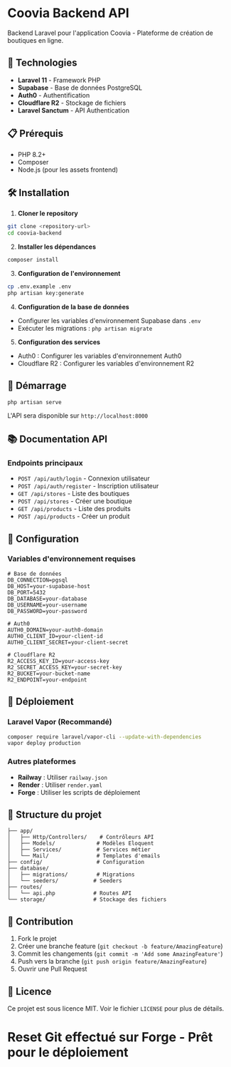 # Coovia Backend API

Backend Laravel pour l'application Coovia - Plateforme de création de boutiques en ligne.

## 🚀 Technologies

- **Laravel 11** - Framework PHP
- **Supabase** - Base de données PostgreSQL
- **Auth0** - Authentification
- **Cloudflare R2** - Stockage de fichiers
- **Laravel Sanctum** - API Authentication

## 📋 Prérequis

- PHP 8.2+
- Composer
- Node.js (pour les assets frontend)

## 🛠️ Installation

1. **Cloner le repository**
```bash
git clone <repository-url>
cd coovia-backend
```

2. **Installer les dépendances**
```bash
composer install
```

3. **Configuration de l'environnement**
```bash
cp .env.example .env
php artisan key:generate
```

4. **Configuration de la base de données**
- Configurer les variables d'environnement Supabase dans `.env`
- Exécuter les migrations : `php artisan migrate`

5. **Configuration des services**
- Auth0 : Configurer les variables d'environnement Auth0
- Cloudflare R2 : Configurer les variables d'environnement R2

## 🚀 Démarrage

```bash
php artisan serve
```

L'API sera disponible sur `http://localhost:8000`

## 📚 Documentation API

### Endpoints principaux

- `POST /api/auth/login` - Connexion utilisateur
- `POST /api/auth/register` - Inscription utilisateur
- `GET /api/stores` - Liste des boutiques
- `POST /api/stores` - Créer une boutique
- `GET /api/products` - Liste des produits
- `POST /api/products` - Créer un produit

## 🔧 Configuration

### Variables d'environnement requises

```env
# Base de données
DB_CONNECTION=pgsql
DB_HOST=your-supabase-host
DB_PORT=5432
DB_DATABASE=your-database
DB_USERNAME=your-username
DB_PASSWORD=your-password

# Auth0
AUTH0_DOMAIN=your-auth0-domain
AUTH0_CLIENT_ID=your-client-id
AUTH0_CLIENT_SECRET=your-client-secret

# Cloudflare R2
R2_ACCESS_KEY_ID=your-access-key
R2_SECRET_ACCESS_KEY=your-secret-key
R2_BUCKET=your-bucket-name
R2_ENDPOINT=your-endpoint
```

## 🚀 Déploiement

### Laravel Vapor (Recommandé)
```bash
composer require laravel/vapor-cli --update-with-dependencies
vapor deploy production
```

### Autres plateformes
- **Railway** : Utiliser `railway.json`
- **Render** : Utiliser `render.yaml`
- **Forge** : Utiliser les scripts de déploiement

## 📝 Structure du projet

```
├── app/
│   ├── Http/Controllers/    # Contrôleurs API
│   ├── Models/             # Modèles Eloquent
│   ├── Services/           # Services métier
│   └── Mail/               # Templates d'emails
├── config/                 # Configuration
├── database/
│   ├── migrations/         # Migrations
│   └── seeders/           # Seeders
├── routes/
│   └── api.php            # Routes API
└── storage/               # Stockage des fichiers
```

## 🤝 Contribution

1. Fork le projet
2. Créer une branche feature (`git checkout -b feature/AmazingFeature`)
3. Commit les changements (`git commit -m 'Add some AmazingFeature'`)
4. Push vers la branche (`git push origin feature/AmazingFeature`)
5. Ouvrir une Pull Request

## 📄 Licence

Ce projet est sous licence MIT. Voir le fichier `LICENSE` pour plus de détails.
# Reset Git effectué sur Forge - Prêt pour le déploiement

